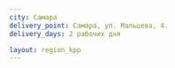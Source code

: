```yaml
---
city: Самара
delivery_point: Самара, ул. Мальцева, 4.
delivery_days: 2 рабочих дня

layout: region_kpp
---
```

